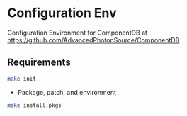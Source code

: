 # Configuration Env

Configuration Environment for ComponentDB at <https://github.com/AdvancedPhotonSource/ComponentDB>

## Requirements

```bash
make init
```

* Package, patch, and environment

```bash
make install.pkgs
```

